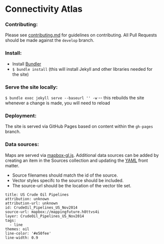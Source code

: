 # Connectivity Atlas

### Contributing:

Please see [contributing.md](https://github.com/developmentseed/connectivity-atlas/blob/develop/contributing.md) for guidelines on contributing. All Pull Requests should be made against the `develop` branch.

### Install:

- Install [Bundler](http://bundler.io/)
- `$ bundle install` (this will install Jekyll and other libraries needed for the site)

### Serve the site locally:

`$ bundle exec jekyll serve --baseurl '' -w` -- this rebuilds the site whenever a change is made, you will need to reload

### Deployment:

The site is served via GitHub Pages based on content within the `gh-pages` branch.


### Data sources:

Maps are served via [mapbox-gl.js](https://github.com/mapbox/mapbox-gl-js/). Additional data sources can be added by creating an item in the Sources collection and updating the [YAML](http://jekyllrb.com/docs/frontmatter/) front matter. 
- Source filenames should match the id of the source. 
- Vector styles specifc to the source should be included.
- The source-url should be the location of the vector tile set. 

```
title: US Crude Oil Pipelines
attribution: unknown
attribution-url: unknown
id: CrudeOil_Pipelines_US_Nov2014
source-url: mapbox://mappingfuture.h8ttvs4i
layer: CrudeOil_Pipelines_US_Nov2014
tags:
  - line
themes: oil
line-color: '#e50fee'
line-width: 0.9
```


